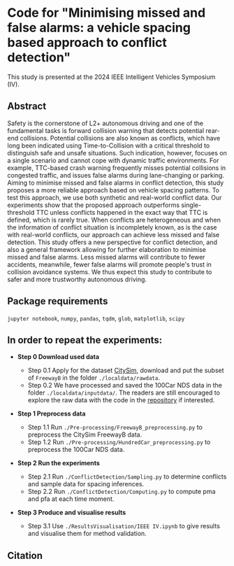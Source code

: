 # Code for "Minimising missed and false alarms: a vehicle spacing based approach to conflict detection"
This study is presented at the 2024 IEEE Intelligent Vehicles Symposium (IV). 

## Abstract
Safety is the cornerstone of L2+ autonomous driving and one of the fundamental tasks is forward collision warning that detects potential rear-end collisions. Potential collisions are also known as conflicts, which have long been indicated using Time-to-Collision with a critical threshold to distinguish safe and unsafe situations. Such indication, however, focuses on a single scenario and cannot cope with dynamic traffic environments. For example, TTC-based crash warning frequently misses potential collisions in congested traffic, and issues false alarms during lane-changing or parking. Aiming to minimise missed and false alarms in conflict detection, this study proposes a more reliable approach based on vehicle spacing patterns. To test this approach, we use both synthetic and real-world conflict data. Our experiments show that the proposed approach outperforms single-threshold TTC unless conflicts happened in the exact way that TTC is defined, which is rarely true. When conflicts are heterogeneous and when the information of conflict situation is incompletely known, as is the case with real-world conflicts, our approach can achieve less missed and false detection. This study offers a new perspective for conflict detection, and also a general framework allowing for further elaboration to minimise missed and false alarms. Less missed alarms will contribute to fewer accidents, meanwhile, fewer false alarms will promote people's trust in collision avoidance systems. We thus expect this study to contribute to safer and more trustworthy autonomous driving.

## Package requirements
`jupyter notebook`, `numpy`, `pandas`, `tqdm`, `glob`, `matplotlib`, `scipy`

## In order to repeat the experiments:

- __Step 0 Download used data__
    - Step 0.1 Apply for the dataset [CitySim](https://github.com/UCF-SST-Lab/UCF-SST-CitySim1-Dataset), download and put the subset of `FreewayB` in the folder `./localdata/rawdata`.
    - Step 0.2 We have processed and saved the 100Car NDS data in the folder `./localdata/inputdata/`. The readers are still encouraged to explore the raw data with the code in the [repository](https://github.com/Yiru-Jiao/Reconstruct100CarNDSData) if interested.

- __Step 1 Preprocess data__
    - Step 1.1 Run `./Pre-processing/FreewayB_preprocessing.py` to preprocess the CitySim FreewayB data.
    - Step 1.2 Run `./Pre-processing/HundredCar_preprocessing.py` to preprocess the 100Car NDS data.

- __Step 2 Run the experiments__
    - Step 2.1 Run `./ConflictDetection/Sampling.py` to determine conflicts and sample data for spacing inferences.
    - Step 2.2 Run `./ConflictDetection/Computing.py` to compute pma and pfa at each time moment.

- __Step 3 Produce and visualise results__
    - Step 3.1 Use `./ResultsVisualisation/IEEE IV.ipynb` to give results and visualise them for method validation.

## Citation

